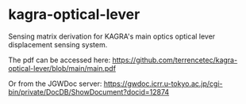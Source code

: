 # kagra-optical-lever
Sensing matrix derivation for KAGRA's main optics optical lever displacement sensing system.

The pdf can be accessed here: https://github.com/terrencetec/kagra-optical-lever/blob/main/main.pdf

Or from the JGWDoc server: https://gwdoc.icrr.u-tokyo.ac.jp/cgi-bin/private/DocDB/ShowDocument?docid=12874
